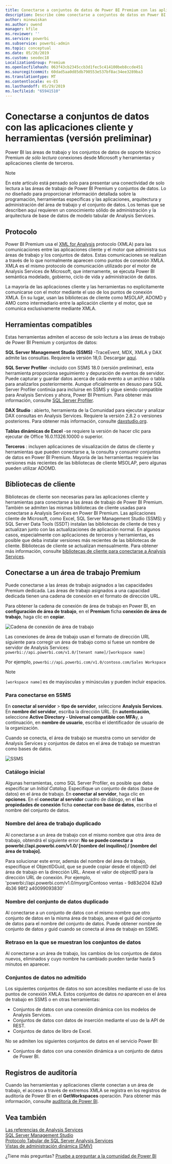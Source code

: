```yaml
---
title: Conectarse a conjuntos de datos de Power BI Premium con las aplicaciones cliente y herramientas (versión preliminar)
description: Describe cómo conectarse a conjuntos de datos en Power BI Premium desde herramientas y aplicaciones de cliente.
author: minewiskan
ms.author: owend
manager: kfile
ms.reviewer: ''
ms.service: powerbi
ms.subservice: powerbi-admin
ms.topic: conceptual
ms.date: 05/20/2019
ms.custom: seodec18
LocalizationGroup: Premium
ms.openlocfilehash: 063f43cb2345ccb3d1fec5c414100beb8ccde451
ms.sourcegitcommit: 60dad5aa0d85db790553e537bf8ac34ee3289ba3
ms.translationtype: MT
ms.contentlocale: es-ES
ms.lasthandoff: 05/29/2019
ms.locfileid: "65941510"
---
```

# <a name="connect-to-datasets-with-client-applications-and-tools-preview"></a>Conectarse a conjuntos de datos con las aplicaciones cliente y herramientas (versión preliminar)

Power BI las áreas de trabajo y los conjuntos de datos de soporte técnico Premium *de sólo lectura* conexiones desde Microsoft y herramientas y aplicaciones cliente de terceros. 

> [!NOTE]
> En este artículo está pensado solo para presentar una conectividad de solo lectura a las áreas de trabajo de Power BI Premium y conjuntos de datos. Lo *no* diseñado para proporcionar información detallada sobre la programación, herramientas específicas y las aplicaciones, arquitectura y administración del área de trabajo y el conjunto de datos. Los temas que se describen aquí requieren un conocimiento sólido de administración y la arquitectura de base de datos de modelo tabular de Analysis Services.

## <a name="protocol"></a>Protocolo

Power BI Premium usa el [XML for Analysis](https://docs.microsoft.com/bi-reference/xmla/xml-for-analysis-xmla-reference) protocolo (XMLA) para las comunicaciones entre las aplicaciones cliente y el motor que administra sus áreas de trabajo y los conjuntos de datos. Estas comunicaciones se realizan a través de lo que normalmente aparecen como puntos de conexión XMLA. XMLA es el mismo protocolo de comunicación utilizado por el motor de Analysis Services de Microsoft, que internamente, se ejecuta Power BI semántica modelado, gobierno, ciclo de vida y administración de datos. 

La mayoría de las aplicaciones cliente y las herramientas no explícitamente comunicarse con el motor mediante el uso de los puntos de conexión XMLA. En su lugar, usan las bibliotecas de cliente como MSOLAP, ADOMD y AMO como intermediario entre la aplicación cliente y el motor, que se comunica exclusivamente mediante XMLA.


## <a name="supported-tools"></a>Herramientas compatibles

Estas herramientas admiten el acceso de solo lectura a las áreas de trabajo de Power BI Premium y conjuntos de datos:

**SQL Server Management Studio (SSMS)** -TraceEvent, MDX, XMLA y DAX admite las consultas. Requiere la versión 18,0. Descargar [aquí](https://docs.microsoft.com/sql/ssms/download-sql-server-management-studio-ssms). 

**SQL Server Profiler** -incluido con SSMS 18.0 (versión preliminar), esta herramienta proporciona seguimiento y depuración de eventos de servidor. Puede capturar y guardar datos acerca de cada evento a un archivo o tabla para analizarlos posteriormente. Aunque oficialmente en desuso para SQL Server Profiler continúa para incluirse en SSMS y sigue siendo compatible para Analysis Services y ahora, Power BI Premium. Para obtener más información, consulte [SQL Server Profiler](https://docs.microsoft.com/sql/tools/sql-server-profiler/sql-server-profiler).

**DAX Studio** : abierto, herramienta de la Comunidad para ejecutar y analizar DAX consultas en Analysis Services. Requiere la versión 2.8.2 o versiones posteriores. Para obtener más información, consulte [daxstudio.org](https://daxstudio.org/).

**Tablas dinámicas de Excel** -se requiere la versión de hacer clic para ejecutar de Office 16.0.11326.10000 o superior.

**Terceros** : incluyen aplicaciones de visualización de datos de cliente y herramientas que pueden conectarse a, la consulta y consumir conjuntos de datos en Power BI Premium. Mayoría de las herramientas requiere las versiones más recientes de las bibliotecas de cliente MSOLAP, pero algunas pueden utilizar ADOMD.

## <a name="client-libraries"></a>Bibliotecas de cliente

Bibliotecas de cliente son necesarias para las aplicaciones cliente y herramientas para conectarse a las áreas de trabajo de Power BI Premium. También se admiten las mismas bibliotecas de cliente usadas para conectarse a Analysis Services en Power BI Premium. Las aplicaciones cliente de Microsoft, como Excel, SQL Server Management Studio (SSMS) y SQL Server Data Tools (SSDT) instalan las bibliotecas de cliente de tres y actualizan junto con las actualizaciones de aplicación normal. En algunos casos, especialmente con aplicaciones de terceros y herramientas, es posible que deba instalar versiones más recientes de las bibliotecas de cliente. Bibliotecas de cliente se actualizan mensualmente. Para obtener más información, consulte [bibliotecas de cliente para conectarse a Analysis Services](https://docs.microsoft.com/azure/analysis-services/analysis-services-data-providers).

## <a name="connecting-to-a-premium-workspace"></a>Conectarse a un área de trabajo Premium

Puede conectarse a las áreas de trabajo asignados a las capacidades Premium dedicada. Las áreas de trabajo asignados a una capacidad dedicada tienen una cadena de conexión en el formato de dirección URL. 

Para obtener la cadena de conexión de área de trabajo en Power BI, en **configuración de área de trabajo**, en el **Premium** ficha **conexión de área de trabajo**, haga clic en **copiar**.

![Cadena de conexión de área de trabajo](media/service-premium-connect-tools/connect-tools-workspace-connection.png)

Las conexiones de área de trabajo usan el formato de dirección URL siguiente para corregir un área de trabajo como si fuese un nombre de servidor de Analysis Services:   
`powerbi://api.powerbi.com/v1.0/[tenant name]/[workspace name]` 

Por ejemplo, `powerbi://api.powerbi.com/v1.0/contoso.com/Sales Workspace`
> [!NOTE]
> `[workspace name]` es de mayúsculas y minúsculas y pueden incluir espacios. 

### <a name="to-connect-in-ssms"></a>Para conectarse en SSMS

En **conectar al servidor** > **tipo de servidor**, seleccione **Analysis Services**. En **nombre del servidor**, escriba la dirección URL. En **autenticación**, seleccione **Active Directory - Universal compatible con MFA**y, a continuación, en **nombre de usuario**, escriba el identificador de usuario de la organización. 

Cuando se conecta, el área de trabajo se muestra como un servidor de Analysis Services y conjuntos de datos en el área de trabajo se muestran como bases de datos.  

![SSMS](media/service-premium-connect-tools/connect-tools-ssms.png)

### <a name="initial-catalog"></a>Catálogo inicial

Algunas herramientas, como SQL Server Profiler, es posible que deba especificar un *Initial Catalog*. Especifique un conjunto de datos (base de datos) en el área de trabajo. En **conectar al servidor**, haga clic en **opciones**. En el **conectar al servidor** cuadro de diálogo, en el **las propiedades de conexión** ficha **conectar con base de datos**, escriba el nombre del conjunto de datos.

### <a name="duplicate-workspace-name"></a>Nombre del área de trabajo duplicado

Al conectarse a un área de trabajo con el mismo nombre que otra área de trabajo, obtendrá el siguiente error: **No se puede conectar a powerbi://api.powerbi.com/v1.0/ [nombre del inquilino] / [nombre del área de trabajo].**

Para solucionar este error, además del nombre del área de trabajo, especifique el ObjectIDGuid, que se puede copiar desde el objectID del área de trabajo en la dirección URL. Anexe el valor de objectID para la dirección URL de conexión. Por ejemplo, 'powerbi://api.powerbi.com/v1.0/myorg/Contoso ventas - 9d83d204 82a9 4b36 98f2 a40099093830'

### <a name="duplicate-dataset-name"></a>Nombre del conjunto de datos duplicado

Al conectarse a un conjunto de datos con el mismo nombre que otro conjunto de datos en la misma área de trabajo, anexe el guid del conjunto de datos para el nombre del conjunto de datos. Puede obtener nombre de conjunto de datos *y* guid cuando se conecta al área de trabajo en SSMS. 

### <a name="delay-in-datasets-shown"></a>Retraso en la que se muestran los conjuntos de datos

Al conectarse a un área de trabajo, los cambios de los conjuntos de datos nuevos, eliminados y cuyo nombre ha cambiado pueden tardar hasta 5 minutos en aparecer. 

### <a name="unsupported-datasets"></a>Conjuntos de datos no admitido

Los siguientes conjuntos de datos no son accesibles mediante el uso de los puntos de conexión XMLA. Estos conjuntos de datos *no* aparecen en el área de trabajo en SSMS o en otras herramientas: 

- Conjuntos de datos con una conexión dinámica con los modelos de Analysis Services. 
- Conjuntos de datos con datos de inserción mediante el uso de la API de REST.
- Conjuntos de datos de libro de Excel. 

No se admiten los siguientes conjuntos de datos en el servicio Power BI:   

- Conjuntos de datos con una conexión dinámica a un conjunto de datos de Power BI.

## <a name="audit-logs"></a>Registros de auditoría 

Cuando las herramientas y aplicaciones cliente conectan a un área de trabajo, el acceso a través de extremos XMLA se registra en los registros de auditoría de Power BI en el **GetWorkspaces** operación. Para obtener más información, consulte [auditoría de Power BI](service-admin-auditing.md).

## <a name="see-also"></a>Vea también

[Las referencias de Analysis Services](https://docs.microsoft.com/bi-reference/#pivot=home&panel=home-all)   
[SQL Server Management Studio](https://docs.microsoft.com/sql/ssms/sql-server-management-studio-ssms)   
[Protocolo Tabular de SQL Server Analysis Services](https://docs.microsoft.com/openspecs/sql_server_protocols/ms-ssas-t/b98ed40e-c27a-4988-ab2d-c9c904fe13cf)   
[Vistas de administración dinámica (DMV)](https://docs.microsoft.com/sql/analysis-services/instances/use-dynamic-management-views-dmvs-to-monitor-analysis-services)   


¿Tiene más preguntas? [Pruebe a preguntar a la comunidad de Power BI](https://community.powerbi.com/)
